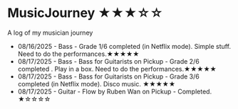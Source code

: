 # MusicJourney ★★★☆☆
A log of my musician journey

* 08/16/2025 - Bass - Grade 1/6 completed (in Netflix mode). Simple stuff. Need to do the performances.★★★★★
* 08/17/2025 - Bass - Bass for Guitarists on Pickup - Grade 2/6 completed . Play in a box. Need to do the performances.★★★★★
* 08/17/2025 - Bass - Bass for Guitarists on Pickup - Grade 3/6 completed (in Netflix mode). Disco music. ★★★★★
* 08/17/2025 - Guitar - Flow by Ruben Wan on Pickup - Completed. ★☆☆☆☆ 

